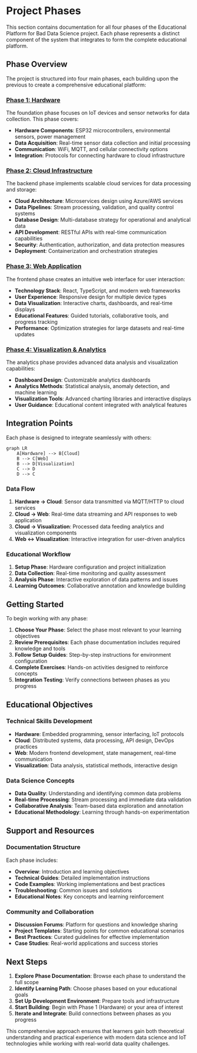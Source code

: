 # Project Phases

This section contains documentation for all four phases of the Educational Platform for Bad Data Science project. Each phase represents a distinct component of the system that integrates to form the complete educational platform.

## Phase Overview

The project is structured into four main phases, each building upon the previous to create a comprehensive educational platform:

### [Phase 1: Hardware](./hardware/)
The foundation phase focuses on IoT devices and sensor networks for data collection. This phase covers:
- **Hardware Components**: ESP32 microcontrollers, environmental sensors, power management
- **Data Acquisition**: Real-time sensor data collection and initial processing
- **Communication**: WiFi, MQTT, and cellular connectivity options
- **Integration**: Protocols for connecting hardware to cloud infrastructure

### [Phase 2: Cloud Infrastructure](./cloud/)
The backend phase implements scalable cloud services for data processing and storage:
- **Cloud Architecture**: Microservices design using Azure/AWS services
- **Data Pipelines**: Stream processing, validation, and quality control systems
- **Database Design**: Multi-database strategy for operational and analytical data
- **API Development**: RESTful APIs with real-time communication capabilities
- **Security**: Authentication, authorization, and data protection measures
- **Deployment**: Containerization and orchestration strategies

### [Phase 3: Web Application](./web/)
The frontend phase creates an intuitive web interface for user interaction:
- **Technology Stack**: React, TypeScript, and modern web frameworks
- **User Experience**: Responsive design for multiple device types
- **Data Visualization**: Interactive charts, dashboards, and real-time displays
- **Educational Features**: Guided tutorials, collaborative tools, and progress tracking
- **Performance**: Optimization strategies for large datasets and real-time updates

### [Phase 4: Visualization & Analytics](./visualization/)
The analytics phase provides advanced data analysis and visualization capabilities:
- **Dashboard Design**: Customizable analytics dashboards
- **Analytics Methods**: Statistical analysis, anomaly detection, and machine learning
- **Visualization Tools**: Advanced charting libraries and interactive displays
- **User Guidance**: Educational content integrated with analytical features

## Integration Points

Each phase is designed to integrate seamlessly with others:

```mermaid
graph LR
    A[Hardware] --> B[Cloud]
    B --> C[Web]
    B --> D[Visualization]
    C --> D
    D --> C
```

### Data Flow
1. **Hardware → Cloud**: Sensor data transmitted via MQTT/HTTP to cloud services
2. **Cloud → Web**: Real-time data streaming and API responses to web application
3. **Cloud → Visualization**: Processed data feeding analytics and visualization components
4. **Web ↔ Visualization**: Interactive integration for user-driven analytics

### Educational Workflow
1. **Setup Phase**: Hardware configuration and project initialization
2. **Data Collection**: Real-time monitoring and quality assessment
3. **Analysis Phase**: Interactive exploration of data patterns and issues
4. **Learning Outcomes**: Collaborative annotation and knowledge building

## Getting Started

To begin working with any phase:

1. **Choose Your Phase**: Select the phase most relevant to your learning objectives
2. **Review Prerequisites**: Each phase documentation includes required knowledge and tools
3. **Follow Setup Guides**: Step-by-step instructions for environment configuration
4. **Complete Exercises**: Hands-on activities designed to reinforce concepts
5. **Integration Testing**: Verify connections between phases as you progress

## Educational Objectives

### Technical Skills Development
- **Hardware**: Embedded programming, sensor interfacing, IoT protocols
- **Cloud**: Distributed systems, data processing, API design, DevOps practices
- **Web**: Modern frontend development, state management, real-time communication
- **Visualization**: Data analysis, statistical methods, interactive design

### Data Science Concepts
- **Data Quality**: Understanding and identifying common data problems
- **Real-time Processing**: Stream processing and immediate data validation
- **Collaborative Analysis**: Team-based data exploration and annotation
- **Educational Methodology**: Learning through hands-on experimentation

## Support and Resources

### Documentation Structure
Each phase includes:
- **Overview**: Introduction and learning objectives
- **Technical Guides**: Detailed implementation instructions
- **Code Examples**: Working implementations and best practices
- **Troubleshooting**: Common issues and solutions
- **Educational Notes**: Key concepts and learning reinforcement

### Community and Collaboration
- **Discussion Forums**: Platform for questions and knowledge sharing
- **Project Templates**: Starting points for common educational scenarios
- **Best Practices**: Curated guidelines for effective implementation
- **Case Studies**: Real-world applications and success stories

## Next Steps

1. **Explore Phase Documentation**: Browse each phase to understand the full scope
2. **Identify Learning Path**: Choose phases based on your educational goals
3. **Set Up Development Environment**: Prepare tools and infrastructure
4. **Start Building**: Begin with Phase 1 (Hardware) or your area of interest
5. **Iterate and Integrate**: Build connections between phases as you progress

This comprehensive approach ensures that learners gain both theoretical understanding and practical experience with modern data science and IoT technologies while working with real-world data quality challenges.
